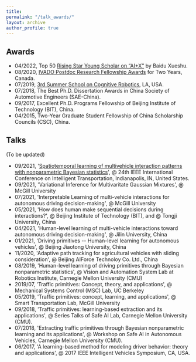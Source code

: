 ```yaml
---
title: 
permalink: "/talk_awards/"
layout: archive
author_profile: true
---
```


<!--
{% include base_path %}
{% for post in site.teaching reversed %}
  {% include archive-single.html %}
{% endfor %}
-->
## Awards
- 04/2022, Top 50 [Rising Star Young Scholar on “AI+X”](https://mp.weixin.qq.com/s/eNcKhmhJaZ20t-0P_yusJA) by Baidu Xueshu.
- 08/2020, [IVADO Postdoc Research Fellowship Awards](https://ivado.ca/en/spotlight-on-our-academic-community/?programmes=postdoctoral-research-funding) for Two Years, Canada.
- 07/2019, [3rd Summer School on Cognitive Robotics](https://sites.usc.edu/cognitive-robotics/), LA, USA.
- 07/2018, The Best Ph.D. Dissertation Awards in China Society of Automotive Engineers (SAE-China).
- 09/2017, Excellent Ph.D. Programs Fellowship of Beijing Institute of Technology (BIT), China.
- 04/2015, Two-Year Graduate Student Fellowship of China Scholarship Councils (CSC), China.

## Talks

(To be updated)

- 09/2021, '[Spatiotemporal learning of multivehicle interaction patterns with nonparametric Bayesian statistics](https://sites.google.com/view/itsc2021-social/)', @ 24th IEEE International Conference on Intelligent Transportation, Indianapolis, IN, United States.
- 09/2021, 'Variational Inference for Multivaritate Gaussian Mixtures', @ McGill University
- 07/2021, 'Interpretable Learning of multi-vehicle interactions for autonomous driving decision-making', @ McGill University
- 05/2021, 'How does human make sequential decisions during interactions?', @ Beijing Institute of Technology (BIT), and @ Tongji University, China
- 04/2021, 'Human-level learning of multi-vehicle interactions toward autonomous driving decision-making', @ Jilin University, China
- 01/2021, 'Driving primitives -- Human-level learning for autonomous vehicles', @ Beijing Jiaotong University, China
- 11/2020, 'Adaptive path tracking for agricultural vehicles with sliding consideration', @ Beijing AIForce Technoloy Co. Ltd., China
- 08/2019, 'Human-level learning of driving primitives through Bayesian nonparametric statistics', @ Vision and Automation System Lab at Robotics Institute, Carnegie Mellon University (CMU)
- 2019/07, 'Traffic primitives: Concept, theory, and applications', @ Mechanical Systems Control (MSC) Lab, UC Berkeley
- 05/2019, 'Traffic primitives: concept, learning, and applications', @ Smart Transportation Lab, McGill University
- 09/2018, 'Traffic primitives: learning-based extraction and its applications', @ Series Talks of Safe AI Lab, Carnegie Mellon University (CMU).
- 07/2018, 'Extracting traffic primitives through Bayesian nonparametric learning and its applications', @ Workshop on Safe AI in Autonomous Vehicles, Carnegie Mellon University (CMU).
- 06/2017, 'A learning-based method for modeling driver behavior: theory and applications', @ 2017 IEEE Intelligent Vehicles Symposium, CA, USA.
